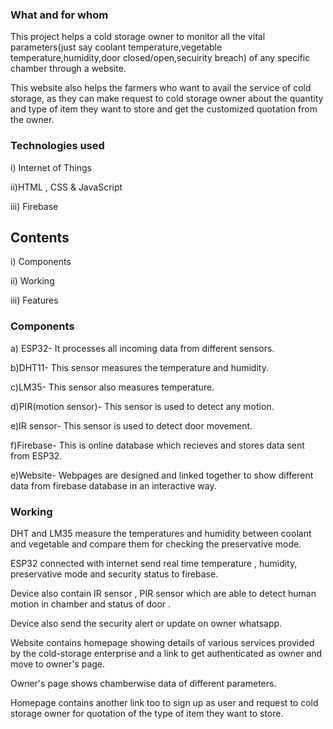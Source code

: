 

### What and for whom 
This project helps  a cold storage owner to monitor all the vital parameters(just say coolant temperature,vegetable temperature,humidity,door closed/open,secuirity breach) of any specific chamber through a website.

This website also helps the farmers who want to avail the service of cold storage, as they can make request to cold storage owner about the quantity and type of item they want to store and get the customized quotation from the owner. 

### Technologies used
 i) Internet of Things

 ii)HTML , CSS & JavaScript

 iii) Firebase




## Contents
 i) Components

 ii) Working

 iii) Features

### Components
 a) ESP32- It processes all incoming data from different  sensors.

 b)DHT11- This sensor measures the temperature and humidity.

 c)LM35- This sensor also measures temperature.

 d)PIR(motion sensor)- This sensor  is used to detect any motion.

 e)IR sensor- This sensor is used to detect door movement.

 f)Firebase- This is online database which recieves and stores data sent from ESP32.
 
 e)Website- Webpages are designed and linked together to show different data from firebase database in an interactive way.

### Working
DHT and LM35 measure the temperatures  and humidity between coolant and vegetable and compare them for checking the preservative mode.

ESP32 connected with internet  send real time temperature , humidity, preservative mode and security status to firebase.

Device also contain IR sensor , PIR sensor which are able to detect human motion in chamber and status of door .

Device also send the security alert or update on owner whatsapp.

Website contains homepage showing details of various services provided by the cold-storage enterprise and a link to  get authenticated as owner and move to owner's page.

Owner's page shows chamberwise data of different parameters.

Homepage contains another link too to sign up as user and request to cold storage owner for quotation of the type of item they want to store.
